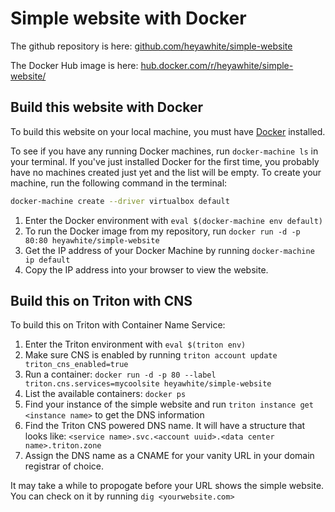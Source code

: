 # Simple website with Docker

The github repository is here: [github.com/heyawhite/simple-website](https://github.com/heyawhite/simple-website)

The Docker Hub image is here: [hub.docker.com/r/heyawhite/simple-website/](https://hub.docker.com/r/heyawhite/simple-website/)

## Build this website with Docker

To build this website on your local machine, you must have [Docker](http://docker.com) installed.

To see if you have any running Docker machines, run `docker-machine ls` in your terminal. If you've just installed Docker for the first time, you probably have no machines created just yet and the list will be empty. To create your machine, run the following command in the terminal:

```sh
docker-machine create --driver virtualbox default
```

1. Enter the Docker environment with `eval $(docker-machine env default)`
1. To run the Docker image from my repository, run `docker run -d -p 80:80 heyawhite/simple-website`
1. Get the IP address of your Docker Machine by running `docker-machine ip default`
1. Copy the IP address into your browser to view the website.

## Build this on Triton with CNS
To build this on Triton with Container Name Service:

1. Enter the Triton environment with `eval $(triton env)`
1. Make sure CNS is enabled by running `triton account update triton_cns_enabled=true`
1. Run a container: `docker run -d -p 80 --label triton.cns.services=mycoolsite heyawhite/simple-website`
1. List the available containers: `docker ps`
1. Find your instance of the simple website and run `triton instance get <instance name>` to get the DNS information
1. Find the Triton CNS powered DNS name. It will have a structure that looks like: `<service name>.svc.<account uuid>.<data center name>.triton.zone`
1. Assign the DNS name as a CNAME for your vanity URL in your domain registrar of choice.

It may take a while to propogate before your URL shows the simple website. You can check on it by running `dig <yourwebsite.com>`



